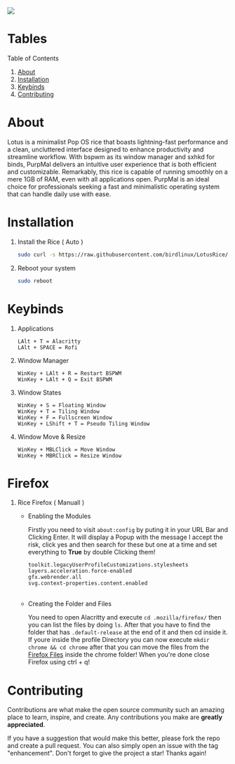 <img src="https://media.discordapp.net/attachments/1115027072973283328/1117798152007843870/imagea.png?width=1160&height=652" />

<center> <h1 align="left" id="">Tables</h1> </center>
<summary>Table of Contents</summary>
  <ol>
    <li><a href="#about">About</a></li>
    <li><a href="#install">Installation</a></li>
    <li><a href="#keybinds">Keybinds</a></li>
    <li><a href="#contributing">Contributing</a></li>
  </ol>


<center> <h1 align="left" id="about">About</h1> </center>

<center> <p align="left" >Lotus is a minimalist Pop OS rice that boasts lightning-fast performance and a clean, uncluttered interface designed to enhance productivity and streamline workflow. With bspwm as its window manager and sxhkd for binds, PurpMal delivers an intuitive user experience that is both efficient and customizable. Remarkably, this rice is capable of running smoothly on a mere 1GB of RAM, even with all applications open. PurpMal is an ideal choice for professionals seeking a fast and minimalistic operating system that can handle daily use with ease. </p></center

<center> <h1 align="left" id="install">Installation</h1> </center>

1. Install the Rice ( Auto )

    ```bash
    sudo curl -s https://raw.githubusercontent.com/birdlinux/LotusRice/main/install.sh -o lotus.sh && bash lotus.sh
    ```
  
2. Reboot your system

    ```bash 
    sudo reboot
    ```

<center> <h1 align="left" id="keybinds">Keybinds</h1> </center>


1. Applications

   ```
   LAlt + T = Alacritty
   LAlt + SPACE = Rofi
   ```
   
2. Window Manager

   ```
   WinKey + LAlt + R = Restart BSPWM
   WinKey + LAlt + Q = Exit BSPWM
   ```

3. Window States

   ```
   WinKey + S = Floating Window
   WinKey + T = Tiling Window
   WinKey + F = Fullscreen Window
   WinKey + LShift + T = Pseudo Tiling Window
   ```
   
4. Window Move & Resize

   ```
   WinKey + MBLClick = Move Window
   WinKey + MBRClick = Resize Window
   ```


<center> <h1 align="left" id="firefox">Firefox</h1> </center>

1. Rice Firefox ( Manuall )
  
    * Enabling the Modules
   
      Firstly you need to visit `about:config` by puting it in your URL Bar and Clicking Enter. It will display a Popup with the message I accept the risk, click yes and then search for these but one at a time and set everything to **True** by double Clicking them!
      
      `toolkit.legacyUserProfileCustomizations.stylesheets` <br />
      `layers.acceleration.force-enabled` <br />
      `gfx.webrender.all` <br />
      `svg.context-properties.content.enabled` <br />
       <br />
      
    * Creating the Folder and Files
    
      You need to open Alacritty and execute `cd .mozilla/firefox/` then you can list the files by doing `ls`.
      After that you have to find the folder that has `.default-release` at the end of it and then cd inside it.
      If youre inside the profile Directory you can now execute `mkdir chrome && cd chrome` after that you can move the files from the [Firefox Files](https://github.com/FastShard/Shardic/tree/main/firefox) inside the chrome folder! When you're done close Firefox using ctrl + q!<br />
   
<center> <h1 align="left" >Contributing</h1> </center>

Contributions are what make the open source community such an amazing place to learn, inspire, and create. Any contributions you make are **greatly appreciated**.

If you have a suggestion that would make this better, please fork the repo and create a pull request. You can also simply open an issue with the tag "enhancement".
Don't forget to give the project a star! Thanks again!
